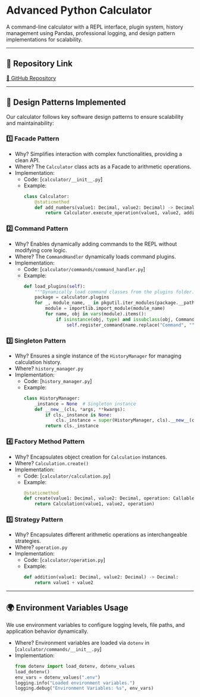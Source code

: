 # Advanced Python Calculator  
A command-line calculator with a REPL interface, plugin system, history management using Pandas, professional logging, and design pattern implementations for scalability.

---

## 🔗 Repository Link
[🔗 GitHub Repository](https://github.com/hnp36/MidTerm-2025.git)

---

## 📌 Design Patterns Implemented

Our calculator follows key software design patterns to ensure scalability and maintainability:

### 1️⃣ Facade Pattern  
- Why? Simplifies interaction with complex functionalities, providing a clean API.  
- Where? The `Calculator` class acts as a Facade to arithmetic operations.  
- Implementation:  
  - Code: [`calculator/__init__.py`]
  - Example:  
    ```python
    class Calculator:
        @staticmethod
        def add_numbers(value1: Decimal, value2: Decimal) -> Decimal:
            return Calculator.execute_operation(value1, value2, addition)
    ```
  
### 2️⃣ Command Pattern  
- Why? Enables dynamically adding commands to the REPL without modifying core logic.  
- Where? The `CommandHandler` dynamically loads command plugins.  
- Implementation: 
  - Code: [`calculator/commands/command_handler.py`]
  - Example:  
    ```python
    def load_plugins(self):
        """Dynamically load command classes from the plugins folder."""
        package = calculator.plugins
        for _, module_name, _ in pkgutil.iter_modules(package.__path__, package.__name__ + "."):
            module = importlib.import_module(module_name)
            for name, obj in vars(module).items():
                if isinstance(obj, type) and issubclass(obj, Command) and obj is not Command:
                    self.register_command(name.replace("Command", "").lower(), obj())
    ```

### 3️⃣ Singleton Pattern 
- Why? Ensures a single instance of the `HistoryManager` for managing calculation history.  
- Where? `history_manager.py`  
- Implementation: 
  - Code: [`history_manager.py`]
  - Example:  
    ```python
    class HistoryManager:
        _instance = None  # Singleton instance
        def __new__(cls, *args, **kwargs):
            if cls._instance is None:
                cls._instance = super(HistoryManager, cls).__new__(cls)
            return cls._instance
    ```

### 4️⃣ Factory Method Pattern  
- Why? Encapsulates object creation for `Calculation` instances.  
- Where? `Calculation.create()`  
- Implementation:  
  - Code: [`calculator/calculation.py`]
  - Example:  
    ```python
    @staticmethod
    def create(value1: Decimal, value2: Decimal, operation: Callable[[Decimal, Decimal], Decimal]):
        return Calculation(value1, value2, operation)
    ```

### 5️⃣ Strategy Pattern 
- Why? Encapsulates different arithmetic operations as interchangeable strategies.  
- Where? `operation.py`  
- Implementation: 
  - Code: [`calculator/operation.py`]
  - Example:  
    ```python
    def addition(value1: Decimal, value2: Decimal) -> Decimal:
        return value1 + value2
    ```

---

## 🌍 Environment Variables Usage 

We use environment variables to configure logging levels, file paths, and application behavior dynamically.  

- Where? Environment variables are loaded via `dotenv` in [`calculator/commands/__init__.py`] 
- Implementation:  
  ```python
  from dotenv import load_dotenv, dotenv_values
  load_dotenv()
  env_vars = dotenv_values(".env")  
  logging.info("Loaded environment variables.")
  logging.debug("Environment Variables: %s", env_vars)
